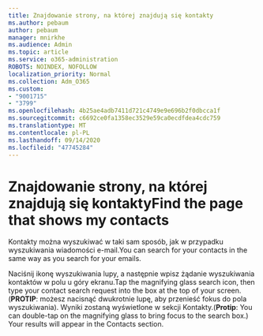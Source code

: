 ```yaml
---
title: Znajdowanie strony, na której znajdują się kontakty
ms.author: pebaum
author: pebaum
manager: mnirkhe
ms.audience: Admin
ms.topic: article
ms.service: o365-administration
ROBOTS: NOINDEX, NOFOLLOW
localization_priority: Normal
ms.collection: Adm_O365
ms.custom:
- "9001715"
- "3799"
ms.openlocfilehash: 4b25ae4adb7411d721c4749e9e696b2f0dbcca1f
ms.sourcegitcommit: c6692ce0fa1358ec3529e59ca0ecdfdea4cdc759
ms.translationtype: MT
ms.contentlocale: pl-PL
ms.lasthandoff: 09/14/2020
ms.locfileid: "47745284"
---
```

# <a name="find-the-page-that-shows-my-contacts"></a><span data-ttu-id="033d5-102">Znajdowanie strony, na której znajdują się kontakty</span><span class="sxs-lookup"><span data-stu-id="033d5-102">Find the page that shows my contacts</span></span>

<span data-ttu-id="033d5-103">Kontakty można wyszukiwać w taki sam sposób, jak w przypadku wyszukiwania wiadomości e-mail.</span><span class="sxs-lookup"><span data-stu-id="033d5-103">You can search for your contacts in the same way as you search for your emails.</span></span>
 
<span data-ttu-id="033d5-104">Naciśnij ikonę wyszukiwania lupy, a następnie wpisz żądanie wyszukiwania kontaktów w polu u góry ekranu.</span><span class="sxs-lookup"><span data-stu-id="033d5-104">Tap the magnifying glass search icon, then type your contact search request into the box at the top of your screen.</span></span> <span data-ttu-id="033d5-105">(**PROTIP**: możesz nacisnąć dwukrotnie lupę, aby przenieść fokus do pola wyszukiwania). Wyniki zostaną wyświetlone w sekcji Kontakty.</span><span class="sxs-lookup"><span data-stu-id="033d5-105">(**Protip**: You can double-tap on the magnifying glass to bring focus to the search box.) Your results will appear in the Contacts section.</span></span>
